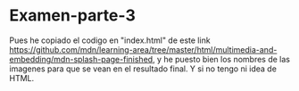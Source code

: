 # Examen-parte-3
Pues he copiado el codigo en "index.html" de este link https://github.com/mdn/learning-area/tree/master/html/multimedia-and-embedding/mdn-splash-page-finished, y he puesto bien los nombres de las imagenes para que se vean en el resultado final. Y si no tengo ni idea de HTML. 
